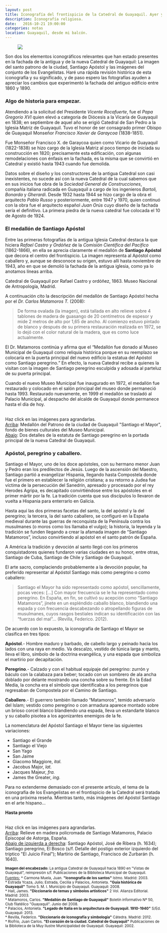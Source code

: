 ```yaml
---
layout: post
title: Iconografía del frontispicio de la Catedral de Guayaquil. Ayer y hoy.
description: Iconografía religiosa.
date:   2016-10-21 19:00:00
categories: notas
location: Guayaquil, desde mi balcón.
---
```


<figure><img src="/assets/catedral.jpg"/></figure>Son dos los elementos iconográficos relevantes que han estado presentes en la fachada de la antigua y de la nueva Catedral de Guayaquil: La  imagen del santo patrono de la ciudad, Santiago Apóstol y las imágenes del conjunto de los Evangelistas. Haré una rápida revisión histórica de esta iconografía y su significado, y de paso espero las fotografías ayuden a apreciar los cambios que experimentó la fachada del antiguo edificio entre 1860 y 1890.

### Algo de historia para empezar.

Atendiendo a la solicitud del Presidente *Vicente Rocafuerte*, fue el *Papa Gregorio XVI* quien elevó a categoría de Diócesis a la Vicaría de Guayaquil en 1838; en septiembre de aquel año se erigió Catedral de San Pedro a la Iglesia Matriz de Guayaquil. Tuvo el honor de ser consagrado primer Obispo de Guayaquil Monseñor *Francisco Xavier de Garaycoa* (1838-1851).

Fue Monseñor Francisco X. de Garaycoa quien como Vicario de Guayaquil (1822-1838) se hizo cargo de la Iglesia Matriz al poco tiempo de iniciada su construcción en 1820; precisamente esta edificación, con algunas remodelaciones con énfasis en la fachada, es la misma que se convirtió en Catedral y existió hasta 1943 cuando fue demolida.

Datos sobre el diseño y los constructores de la antigua Catedral son casi inexistentes, no sucede así con la nueva Catedral de la cual sabemos que en sus inicios fue obra de la *Sociedad General de Construcciones*, compañía italiana radicada en Guayaquil a cargo de los ingenieros *Bartoli, Bonarda* y *Gherardi*. Desde 1932 hasta 1944 se hizo cargo de la obra el arquitecto *Pablo Russo* y posteriormente, entre 1947 y 1970, quien continuó con la obra fue el arquitecto español *Juan Orús* cuyo diseño de la fachada sería el definitivo. La primera piedra de la nueva catedral fue colocada el 10 de Agosto de 1924.

### El medallón de Santiago Apóstol

Entre las primeras fotografías de la antigua Iglesia Catedral destaca la que hiciera *Rafael Castro y Ordóñez* de la *Comisión Científica del Pacífico* (1862-1866), en ella se aprecia claramente el medallón de **Santiago Apóstol** que decora el centro del frontispicio. La imagen representa al Apóstol como caballero y, aunque se desconoce su origen, estuvo allí hasta noviembre de 1943, año en que se demolió la fachada de la antigua iglesia, como ya lo anotamos líneas arriba.

<section class="fluido">
				<div class="gallery">
				<a href="/assets/1863.jpg" title="" data-fluidbox class="col-1"><img src="/assets/1863.jpg" alt="" title="" /></a>
				<figcaption>Catedral de Guayaquil por Rafael Castro y ordóñez, 1863. Museo Nacional de Antropología, Madrid.</figcaption>
				</div>
</section>

A continuación cito la descripción del medallón de Santiago Apóstol hecha por el *Dr. Carlos Matamoros T.* (2008):

> De forma ovalada (la imagen), está tallada en alto relieve sobre 4 tablones de madera de guasango de 20 centímetros de espesor y mide 2 metros de alto por 1,65 de ancho. Al comienzo estuvo pintado de blanco y después de su primera restauración realizada en 1972, se lo dejó con el color natural de la madera, que es como luce actualmente.

El Dr. Matamoros continúa y afirma que el <q>Medallón fue donado al Museo Municipal de Guayaquil como reliquia histórica porque en su reemplazo se colocaría en la puerta principal del nuevo edificio la estatua del Apóstol como Santiago peregrino.</q> En efecto, la nueva Catedral recibe a quienes la visitan con la imagen de Santiago peregrino esculpida y adosada al parteluz de su puerta principal.

Cuando el nuevo Museo Municipal fue inaugurado en 1972, el medallón fue restaurado y colocado en el salón principal del museo donde permaneció hasta 1993. Restaurado nuevamente, en 1999 el medallón se trasladó al Palacio Municipal, al despacho del alcalde de Guayaquil donde permanece hasta el día de hoy.

<section class="fluido">
				<div class="gallery">
				<a href="/assets/cat_2.jpg" title="" data-fluidbox class="col-1"><img src="/assets/cat_2.jpg" alt="" title="" /></a>
				<a href="/assets/peregrino_1.jpeg" title="" data-fluidbox class="col-2"><img src="/assets/peregrino_1.jpeg" alt="" title="" /></a>
				<a href="/assets/peregrino_2.jpeg" title="" data-fluidbox class="col-2"><img src="/assets/peregrino_2.jpeg" alt="" title="" /></a>
				<figcaption>Haz click en las imágenes para agrandarlas.<br/><u>Arriba</u>: Medallón del Patrono de la ciudad de Guayaquil "Santiago el Mayor", fondo de bienes culturales del Museo Municipal.<br/> <u>Abajo</u>: Dos detalles de la estatuta de Santiago peregrino en la portada principal de la nueva Catedral de Guayaquil.</figcaption>
				</div>
</section>

### Apóstol, peregrino y caballero.

Santiago el Mayor, uno de los doce apóstoles, con su hermano menor Juan y Pedro eran los predilectos de Jesús. Luego de la ascensión del Maestro, Santiago partió a evangelizar Hispania, llegando hasta Compostela donde fue el primero en establecer la religión cristiana; a su retorno a Judea fue víctima de la persecución del Sanedrín, apresado y procesado por el rey Herodes Agripa, es decapitado convirtiéndose entre los apóstoles en el primer mártir por la fe. La tradición cuenta que sus discípulos lo llevaron de vuelta a Hispania para enterrarlo en Galicia.

Hasta aquí las dos primeras facetas del santo, la del apóstol y la del peregrino; la tercera, la del santo caballero, se configuró en la España medieval durante las guerras de reconquista de la Península contra los musulmanes (o moros como los llamaba el vulgo); la historia, la leyenda y la tradición se funden llegando a crear la afamada imagen de “Santiago Matamoros”, incluso convirtiendo al apóstol en el santo patrón de España.

A América la tradición y devoción al santo llegó con los primeros conquistadores quienes fundaron varias ciudades en su honor, entre otras, Santiago de Cuba, Santiago de Chile y Santiago de Guayaquil.

El arte sacro, complaciendo probablemente a la devoción popular, ha preferido representar al Apóstol Santiago más como peregrino o como caballero:

> Santiago el Mayor ha sido representado como apóstol, sencillamente, pocas veces:  […] Con mayor frecuencia se le ha  representado como peregrino. En España, en fin, se cultivó su acepción como “Santiago Matamoros”, jinete en un espléndido caballo blanco, blandiendo una espada y con frecuencia descabezando o atropellando figuras de musulmanes, cuyos rasgos bestiales indican su identificación con las “fuerzas del mal”… (Revilla, Federico. 2012).

De acuerdo con lo expuesto, la iconografía de Santiago el Mayor se clasifica en tres tipos:

**Apóstol**.- Hombre maduro y barbado, de cabello largo y peinado hacia los lados con una raya en medio. Va descalzo, vestido de túnica larga y manto, lleva el libro, símbolo de la doctrina evangélica, y una espada que simboliza el martirio por decapitación.

**Peregrino**.- Calzado y con el habitual equipaje del peregrino: zurrón y báculo con la calabaza para beber; tocado con un sombrero de ala ancha doblado por delante mostrando una concha sobre su frente. En la Edad Media, la concha era el símbolo que identificaba a los peregrinos que regresaban de Compostela por el Camino de Santiago.

**Caballero**.- El guerrero también llamado “Matamoros”, temido adversario del Islam; vestido como peregrino o con armadura aparece montado sobre un brioso corcel blanco blandiendo una espada, lleva un estandarte blanco y su caballo pisotea a los agonizantes enemigos de la fe.

La nomenclatura del Apóstol Santiago el Mayor tiene las siguientes variaciones:

* Santiago el Grande
* Santiago el Viejo
* San Yago
* San Jaime
* Giacomo Maggiore, *ital.*
* Jacobus Major, *lat.*
* Jacques Majeur, *fra.*
* James the Greater, *ing.*

Para no extenderme demasiado con el presente artículo,  el tema de la iconografía de los Evangelistas en el frontispicio de la Catedral será tratada en una próxima reseña. Mientras tanto, más imágenes del Apóstol Santiago en el arte hispano...

**Hasta pronto**

<section class="fluido">
				<div class="gallery">
				<a href="/assets/santiago_astorga.png" title="" data-fluidbox class="col-1"><img src="/assets/santiago_astorga.png" alt="" title="" /></a>
				<a href="/assets/santiago_rib.jpg" title="" data-fluidbox class="col-3"><img src="/assets/santiago_rib.jpg" alt="" title="" /></a>
				<a href="/assets/santiago_bosch.jpg" title="" data-fluidbox class="col-3"><img src="/assets/santiago_bosch.jpg" alt="" title="" /></a>
				<a href="/assets/santiago_zurb.jpg" title="" data-fluidbox class="col-3"><img src="/assets/santiago_zurb.jpg" alt="" title="" /></a>
        <figcaption>Haz click en las imágenes para agrandarlas.<br/> <u>Arriba</u>: Relieve en madera policromada de Santiago Matamoros, Palacio Episcopal de Astorga, España. <br/><u>Abajo de izquierda a derecha</u>: Santiago Apóstol, José de Ribera (h. 1634); Santiago peregrino, El Bosco (s/f. Detalle del postigo exterior izquierdo del tríptico "El Juicio Final"); Martirio de Santiago, Francisco de Zurbarán (h. 1640). </figcaption>
				</div>
</section>

<small>**Imagen del encabezado:** La antigua Catedral de Guayaquil hacia 1890 en "Vistas de Guayaquil", reimpresión s/f. Publicaciones de la Biblioteca Municipal de Guayaquil.</small><br />
<small><u>Fuentes:</u></small>
<small>\* Carmona Muela, Juan. **"Iconografía de los santos"** Istmo. Madrid: 2003. <br />\* Estrada Ycaza, Julio; Estrada, Cecilia y Palacios, Antonieta.  **"Guía histórica de Guayaquil"** Tomo 5. M. I. Municipio de Guayaquil. Guayaquil: 2008. <br />\* Hall, James. **"Diccionario de temas y símbolos artísticos"** 2 Vol. Alianza Editorial. Madrid: 2003.<br />\* Matamoros, Carlos. **"Medallón de Santiago de Guayaquil"** Boletín informativo Nº 50, Club filatélico "Guayaquil". Junio del 2008.<br />\* Palacios, Antonieta. **"Legado de Italia en la arquitectura de Guayaquil. 1910-1940"** S/Ed. Guayaquil: 2013. <br />\* Revilla, Federico. **"Diccionario de Iconografía y simbología"** Cátedra. Madrid: 2012.<br />\* Riofrío, Juan Carlos. **"El corazón de la ciudad. Catedral de Guayaquil"** Publicaciones de la Biblioteca de la Muy Ilustre Municipalidad de Guayaquil. Guayaquil: 2002. </small>
